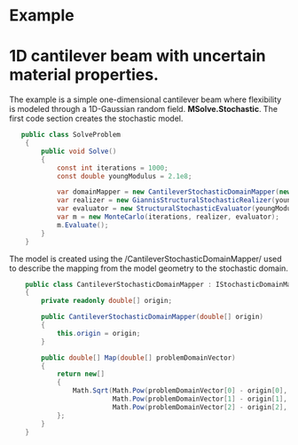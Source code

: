 # Example
# 1D cantilever beam with uncertain material properties.

The example is a simple one-dimensional cantilever beam where flexibility is modeled through a 1D-Gaussian random field. **MSolve.Stochastic**.
The first code section creates the stochastic model.

```csharp
   public class SolveProblem
    {
        public void Solve()
        {
            const int iterations = 1000;
            const double youngModulus = 2.1e8;

            var domainMapper = new CantileverStochasticDomainMapper(new [] { 0d, 0d, 0d });
            var realizer = new GiannisStructuralStochasticRealizer(youngModulus, domainMapper);
            var evaluator = new StructuralStochasticEvaluator(youngModulus, domainMapper);
            var m = new MonteCarlo(iterations, realizer, evaluator);
            m.Evaluate();
        }
    }
```

The model is created using the /CantileverStochasticDomainMapper/ used to describe the mapping from the model geometry to the stochastic domain.

```csharp
    public class CantileverStochasticDomainMapper : IStochasticDomainMapper
    {
        private readonly double[] origin;

        public CantileverStochasticDomainMapper(double[] origin)
        {
            this.origin = origin;
        }

        public double[] Map(double[] problemDomainVector)
        {
            return new[]
            {
                Math.Sqrt(Math.Pow(problemDomainVector[0] - origin[0], 2) +
                          Math.Pow(problemDomainVector[1] - origin[1], 2) +
                          Math.Pow(problemDomainVector[2] - origin[2], 2))
            };
        }
    }
```

